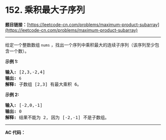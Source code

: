 # 152. 乘积最大子序列

**题目链接：**[https://leetcode-cn.com/problems/maximum-product-subarray](https://leetcode-cn.com/problems/maximum-product-subarray)

---

<div class="content__1Y2H">
 <div class="notranslate">
  <p>给定一个整数数组 <code>nums</code>&nbsp;，找出一个序列中乘积最大的连续子序列（该序列至少包含一个数）。</p> 
  <p><strong>示例 1:</strong></p> 
  <pre class="language-text"><strong>输入:</strong> [2,3,-2,4]
<strong>输出:</strong> <code>6</code>
<strong>解释:</strong>&nbsp;子数组 [2,3] 有最大乘积 6。
</pre> 
  <p><strong>示例 2:</strong></p> 
  <pre class="language-text"><strong>输入:</strong> [-2,0,-1]
<strong>输出:</strong> 0
<strong>解释:</strong>&nbsp;结果不能为 2, 因为 [-2,-1] 不是子数组。</pre> 
 </div>
</div>

---

**AC 代码：**

```java

```